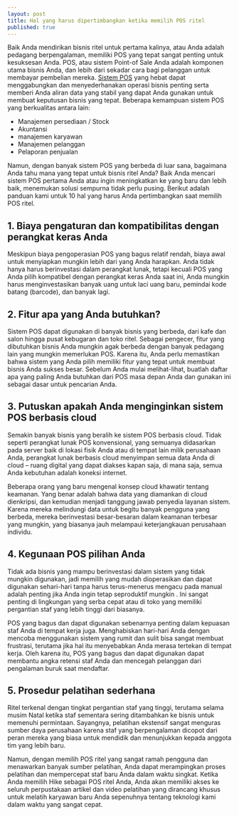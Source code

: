 ```yaml
---
layout: post
title: Hal yang harus dipertimbangkan ketika memilih POS ritel
published: true
---
```

Baik Anda mendirikan bisnis ritel untuk pertama kalinya, atau Anda adalah pedagang berpengalaman, memiliki POS yang tepat sangat penting untuk kesuksesan Anda. POS, atau sistem Point-of Sale Anda adalah komponen utama bisnis Anda, dan lebih dari sekadar cara bagi pelanggan untuk membayar pembelian mereka. [Sistem POS](https://www.dealpos.co.id/) yang hebat dapat menggabungkan dan menyederhanakan operasi bisnis penting serta memberi Anda aliran data yang stabil yang dapat Anda gunakan untuk membuat keputusan bisnis yang tepat. Beberapa kemampuan sistem POS yang berkualitas antara lain:

- Manajemen persediaan / Stock
- Akuntansi
- manajemen karyawan
- Manajemen pelanggan
- Pelaporan penjualan

Namun, dengan banyak sistem POS yang berbeda di luar sana, bagaimana Anda tahu mana yang tepat untuk bisnis ritel Anda? Baik Anda mencari sistem POS pertama Anda atau ingin meningkatkan ke yang baru dan lebih baik, menemukan solusi sempurna tidak perlu pusing. Berikut adalah panduan kami untuk 10 hal yang harus Anda pertimbangkan saat memilih POS ritel.

## 1. Biaya pengaturan dan kompatibilitas dengan perangkat keras Anda
Meskipun biaya pengoperasian POS yang bagus relatif rendah, biaya awal untuk menyiapkan mungkin lebih dari yang Anda harapkan. Anda tidak hanya harus berinvestasi dalam perangkat lunak, tetapi kecuali POS yang Anda pilih kompatibel dengan perangkat keras Anda saat ini, Anda mungkin harus menginvestasikan banyak uang untuk laci uang baru, pemindai kode batang (barcode), dan banyak lagi. 

## 2. Fitur apa yang Anda butuhkan?
Sistem POS dapat digunakan di banyak bisnis yang berbeda, dari kafe dan salon hingga pusat kebugaran dan toko ritel. Sebagai pengecer, fitur yang dibutuhkan bisnis Anda mungkin agak berbeda dengan banyak pedagang lain yang mungkin memerlukan POS. Karena itu, Anda perlu memastikan bahwa sistem yang Anda pilih memiliki fitur yang tepat untuk membuat bisnis Anda sukses besar. Sebelum Anda mulai melihat-lihat, buatlah daftar apa yang paling Anda butuhkan dari POS masa depan Anda dan gunakan ini sebagai dasar untuk pencarian Anda.

## 3. Putuskan apakah Anda menginginkan sistem POS berbasis cloud
Semakin banyak bisnis yang beralih ke sistem POS berbasis cloud. Tidak seperti perangkat lunak POS konvensional, yang semuanya didasarkan pada server baik di lokasi fisik Anda atau di tempat lain milik perusahaan Anda, perangkat lunak berbasis cloud menyimpan semua data Anda di cloud – ruang digital yang dapat diakses kapan saja, di mana saja, semua Anda kebutuhan adalah koneksi internet.

Beberapa orang yang baru mengenal konsep cloud khawatir tentang keamanan. Yang benar adalah bahwa data yang diamankan di cloud dienkripsi, dan kemudian menjadi tanggung jawab penyedia layanan sistem. Karena mereka melindungi data untuk begitu banyak pengguna yang berbeda, mereka berinvestasi besar-besaran dalam keamanan terbesar yang mungkin, yang biasanya jauh melampaui keterjangkauan perusahaan individu.

## 4. Kegunaan POS pilihan Anda
Tidak ada bisnis yang mampu berinvestasi dalam sistem yang tidak mungkin digunakan, jadi memilih yang mudah dioperasikan dan dapat digunakan sehari-hari tanpa harus terus-menerus mengacu pada manual adalah penting jika Anda ingin tetap seproduktif mungkin . Ini sangat penting di lingkungan yang serba cepat atau di toko yang memiliki pergantian staf yang lebih tinggi dari biasanya.

POS yang bagus dan dapat digunakan sebenarnya penting dalam kepuasan staf Anda di tempat kerja juga. Menghabiskan hari-hari Anda dengan mencoba menggunakan sistem yang rumit dan sulit bisa sangat membuat frustrasi, terutama jika hal itu menyebabkan Anda merasa tertekan di tempat kerja. Oleh karena itu, POS yang bagus dan dapat digunakan dapat membantu angka retensi staf Anda dan mencegah pelanggan dari pengalaman buruk saat mendaftar.
 
## 5. Prosedur pelatihan sederhana
Ritel terkenal dengan tingkat pergantian staf yang tinggi, terutama selama musim Natal ketika staf sementara sering ditambahkan ke bisnis untuk memenuhi permintaan. Sayangnya, pelatihan ekstensif sangat menguras sumber daya perusahaan karena staf yang berpengalaman dicopot dari peran mereka yang biasa untuk mendidik dan menunjukkan kepada anggota tim yang lebih baru.

Namun, dengan memilih POS ritel yang sangat ramah pengguna dan menawarkan banyak sumber pelatihan, Anda dapat merampingkan proses pelatihan dan mempercepat staf baru Anda dalam waktu singkat. Ketika Anda memilih Hike sebagai POS ritel Anda, Anda akan memiliki akses ke seluruh perpustakaan artikel dan video pelatihan yang dirancang khusus untuk melatih karyawan baru Anda sepenuhnya tentang teknologi kami dalam waktu yang sangat cepat.
